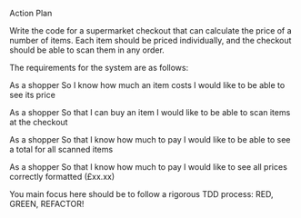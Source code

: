 Action Plan


Write the code for a supermarket checkout that can calculate the price of a number of items. Each item should be priced individually, and the checkout should be able to scan them in any order.

The requirements for the system are as follows:

As a shopper
So I know how much an item costs
I would like to be able to see its price

As a shopper
So that I can buy an item
I would like to be able to scan items at the checkout

As a shopper
So that I know how much to pay
I would like to be able to see a total for all scanned items

As a shopper
So that I know how much to pay
I would like to see all prices correctly formatted (£xx.xx)


You main focus here should be to follow a rigorous TDD process: RED, GREEN, REFACTOR!